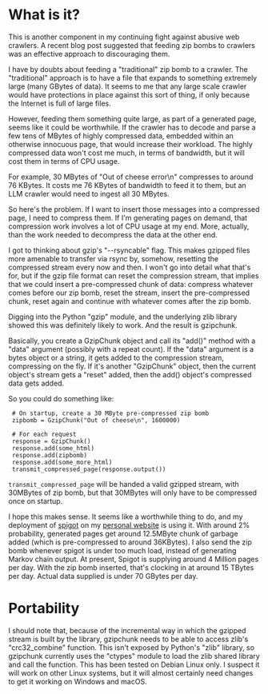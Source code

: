# What is it?

This is another component in my continuing fight against abusive web
crawlers. A recent blog post suggested that feeding zip bombs to 
crawlers was an effective approach to discouraging them.

I have by doubts about feeding a "traditional" zip bomb to a crawler.
The "traditional" approach is to have a file that expands to something
extremely large (many GBytes of data). It seems to me that any large 
scale crawler would have protections in place against this sort of 
thing, if only because the Internet is full of large files.

However, feeding them something quite large, as part of a generated page,
seems like it could be worthwhile. If the crawler has to decode and
parse a few tens of MBytes of highly compressed data, embedded within 
an otherwise innocuous page, that would increase their workload. The 
highly compressed data won't cost me much, in terms of bandwidth, but
it will cost them in terms of CPU usage.

For example, 30 MBytes of "Out of cheese error\n" compresses to around
76 KBytes. It costs me 76 KBytes of bandwidth to feed it to them, but 
an LLM crawler would need to ingest all 30 MBytes.

So here's the problem. If I want to insert those messages into a compressed
page, I need to compress them. If I'm generating pages on demand, that
compression work involves a lot of CPU usage at my end. More, actually, than
the work needed to decompress the data at the other end.

I got to thinking about gzip's "--rsyncable" flag. This makes gzipped files
more amenable to transfer via rsync by, somehow, resetting the compressed
stream every now and then. I won't go into detail what that's for, but if
the gzip file format can reset the compression stream, that implies that 
we could insert a pre-compressed chunk of data: compress whatever comes 
before our zip bomb, reset the stream, insert the pre-compressed chunk,
reset again and continue with whatever comes after the zip bomb.

Digging into the Python "gzip" module, and the underlying zlib library
showed this was definitely likely to work. And the result is gzipchunk.

Basically, you create a GzipChunk object and call its "add()" method
with a "data" argument (possibly with a repeat count). If the "data" 
argument is a bytes object or a string, it gets added to the compression
stream, compressing on the fly. If it's another "GzipChunk" object, then
the current object's stream gets a "reset" added, then the add()
object's compressed data gets added.

So you could do something like:

     # On startup, create a 30 MByte pre-compressed zip bomb
     zipbomb = GzipChunk("Out of cheese\n", 1600000)
     
     # For each request
     response = GzipChunk()
     response.add(some_html)
     response.add(zipbomb)
     response.add(some_more_html)
     transmit_compressed_page(response.output())

```transmit_compressed_page``` will be handed a valid gzipped stream, with 
30MBytes of zip bomb, but that 30MBytes will only have to be compressed
once on startup.

I hope this makes sense. It seems like a worthwhile thing to do,
and my deployment of [spigot](https://github.com/gw1urf/spigot/) on
my [personal website](https://www.ty-penguin.org.uk/~auj/spigot/)
is using it. With around 2% probability, generated pages get around
12.5MByte chunk of garbage added (which is pre-compressed to around
36KBytes). I also send the zip bomb whenever spigot is under too 
much load, instead of generating Markov chain output. At present,
Spigot is supplying around 4 Million pages per day. With the zip
bomb inserted, that's clocking in at around 15 TBytes per day. Actual
data supplied is under 70 GBytes per day.

# Portability

I should note that, because of the incremental way in which the gzipped
stream is built by the library, gzipchunk needs to be able to access
zlib's "crc32_combine" function. This isn't exposed by Python's "zlib"
library, so gzipchunk currently uses the "ctypes" module to load the
zlib shared library and call the function. This has been tested on
Debian Linux only. I suspect it will work on other Linux systems, 
but it will almost certainly need changes to get it working on Windows
and macOS.
